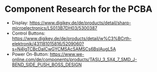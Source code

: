 # Component Research for the PCBA
- Display: https://www.digikey.de/de/products/detail/sharp-microelectronics/LS013B7DH03/5300387
- Control Buttons: https://www.digikey.de/de/products/detail/w%C3%BCrth-elektronik/431181015816/5209060?s=N4IgTCBcDaICwGYCMSAcSAMSCs6BsIAugL5A
- Power On-Button: https://www.we-online.com/de/components/products/TASU_3_5X4_7_SMD_J-BEND_SIDE_PUSH_BOSS_DESIGN